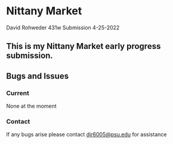 # Nittany Market
David Rohweder 
431w Submission
4-25-2022

## This is my Nittany Market early progress submission.

## Bugs and Issues

### Current
None at the moment

### Contact

If any bugs arise please contact djr6005@psu.edu for assistance
